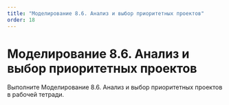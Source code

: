 ```yaml
---
title: "Моделирование 8.6. Анализ и выбор приоритетных проектов"
order: 18
---
```


# Моделирование 8.6. Анализ и выбор приоритетных проектов

Выполните Моделирование 8.6. Анализ и выбор приоритетных проектов в рабочей тетради.